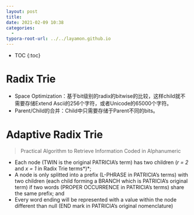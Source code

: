 ```yaml
---
layout: post
title: 
date: 2021-02-09 10:38
categories:
  -
typora-root-url: ../../layamon.github.io
---
```

* TOC
{:toc}
# Radix Trie

- Space Optimization：基于bit级别的radix的bitwise的比较，这样child就不需要存储Extend Ascii的256个字符，或者Unicode的65000个字符。
- Parent/Child的合并：Child中只需要存储于Parent不同的bits。

# Adaptive Radix Trie

> Practical Algorithm to Retrieve Information Coded in Alphanumeric

- Each node (TWIN is the original PATRICIA’s term) has two children (*r = 2* and *x = 1* in Radix Trie terms*)*;
- A node is only splitted into a prefix (L-PHRASE in PATRICIA’s terms) with two children (each child forming a BRANCH which is PATRICIA’s original term) if two words (PROPER OCCURRENCE in PATRICIA’s terms) share the same prefix; and
- Every word ending will be represented with a value within the node different than null (END mark in PATRICIA’s original nomenclature)

